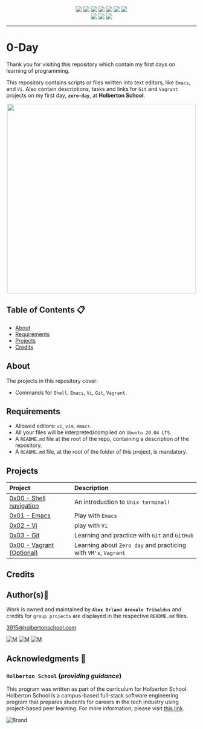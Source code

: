 <p align="center">
<img src="https://img.shields.io/badge/LINUX-darkgreen.svg"/>
<img src="https://img.shields.io/badge/Shell-ligthgreen.svg"/>
<img src="https://img.shields.io/badge/Emacs-purple.svg"/>
<img src="https://img.shields.io/badge/Vi-green.svg"/>
<img src="https://img.shields.io/badge/Git-orange.svg"/> 
<img src="https://img.shields.io/badge/Vagrant-blue.svg"/>
<img src="https://img.shields.io/badge/Markdown-black.svg"/><br>
<img src="https://img.shields.io/github/repo-size/Alexoat76/zero_day"/>
<img src="https://img.shields.io/github/languages/code-size/Alexoat76/zero_day.svg"/>
<img src="https://img.shields.io/github/last-commit/Alexoat76/zero_day?style=round-square"/>	
</p>

---

# 0-Day

Thank you for visiting this repository which contain my first days on learning of programming. <br>

This repository contains scripts or files written into text editors, like `Emacs`, and `Vi`. Also contain descriptions, tasks and links for `Git` and `Vagrant` projects on my first day, **`zero-day`**, at **Holberton School**. <br>


<p align="center">
  <img width="500"  
        src="https://media1.giphy.com/media/zXmbOaTpbY6mA/200.gif"
  >
</p>	

## Table of Contents :clipboard:

* [About](#about)
* [Requirements](#requirements)
* [Projects](#projects)
* [Credits](#credits)

## About
The projects in this repository cover:

- Commands for `Shell`, `Emacs`, `Vi`, `Git`, `Vagrant`.

## Requirements

* Allowed editors: `vi`, `vim`, `emacs`. </div>
* All your files will be interpreted/compiled on `Ubuntu 20.04 LTS`.
* A `README.md` file at the root of the repo, containing a description of the repository.
* A `README.md` file, at the root of the folder of this project, is mandatory.

## Projects

<p align="center">
  
| Project | Description |
| :--- | :--- |
| [0x00 - Shell navigation](./0x00-shell_navigation) | An introduction to `Unix terminal!` |
| [0x01 - Emacs](./0x01-emacs) | Play with `Emacs`  |
| [0x02 - Vi](./0x02-vi) | play with `Vi` |
| [0x03 - Git](./0x03-git) | Learning and practice with `Git` and `GitHub` |
| [0x00 - Vagrant (Optional)](./0x00-vagrant) | Learning about `Zero day` and practicing with `VM's`, `Vagrant`  |


## Credits

## Author(s):blue_book:

Work is owned and maintained by 
	**`Alex Orland Arévalo Tribaldos`**  and credits for `group projects` are displayed in the respective `README.md` files.

<3915@holbertonschool.com>
	
[![M](https://upload.wikimedia.org/wikipedia/commons/thumb/9/91/Octicons-mark-github.svg/25px-Octicons-mark-github.svg.png)](https://github.com/Alexoat76)
[![M](https://upload.wikimedia.org/wikipedia/fr/thumb/c/c8/Twitter_Bird.svg/25px-Twitter_Bird.svg.png)](https://twitter.com/aoarevalot)
[![M](https://upload.wikimedia.org/wikipedia/commons/thumb/c/ca/LinkedIn_logo_initials.png/25px-LinkedIn_logo_initials.png)](https://www.linkedin.com/in/Alexoat76/)


## Acknowledgments :mega: 

### **`Holberton School`** (*providing guidance*)
	
This program was written as part of the curriculum for Holberton School.
Holberton School is a campus-based full-stack software engineering program
that prepares students for careers in the tech industry using project-based
peer learning. For more information,  please visit [this link](https://www.holbertonschool.com/).

![Brand](https://assets.website-files.com/6105315644a26f77912a1ada/610540e8b4cd6969794fe673_Holberton_School_logo-04-04.svg)

